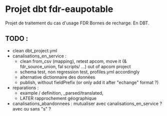 # Projet dbt fdr-eaupotable

Projet de traitement du cas d'usage FDR Bornes de recharge. En DBT.

## TODO :

- clean dbt_project.yml
- canalisations_en_service :
  - clean from_csv (mapping), retest apcom, move it (& fdr_source_union, fal scripts/ ...) out of apcom project
  - schema test, non regression test, profiles.yml accordingly
  - alternative dictionnaire des données
  - publish, without fieldPrefix (or only add it after "echange" format ?)
- reparations :
  - example / definition, _parsed/translated,
  - LATER rapprochement géographique
- canalisations_abandonnees : mutualiser avec canalisations_en_service ? avec ou sans "s" ?